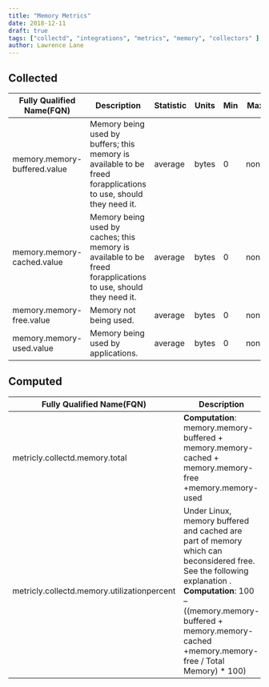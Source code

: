 ```yaml
---
title: "Memory Metrics"
date: 2018-12-11
draft: true
tags: ["collectd", "integrations", "metrics", "memory", "collectors" ]
author: Lawrence Lane
---
```


## Collected
| Fully Qualified Name(FQN)    | Description                                                                                                     | Statistic | Units | Min | Max  | Sparse Data Strategy(SDS) | BASE | CORR | UTIL |
|------------------------------|-----------------------------------------------------------------------------------------------------------------|-----------|-------|-----|------|---------------------------|------|------|------|
| memory.memory-buffered.value | Memory being used by buffers; this memory is available to be freed forapplications to use, should they need it. | average   | bytes | 0   | none | none                      | yes  | no   | no   |
| memory.memory-cached.value   | Memory being used by caches; this memory is available to be freed forapplications to use, should they need it.  | average   | bytes | 0   | none | none                      | yes  | no   | no   |
| memory.memory-free.value     | Memory not being used.                                                                                          | average   | bytes | 0   | none | none                      | yes  | no   | no   |
| memory.memory-used.value     | Memory being used by applications.                                                                              | average   | bytes | 0   | none | none                      | yes  | no   | no   |

## Computed
| Fully Qualified Name(FQN)                   | Description                                                                                                                                                                                                                         | Statistic | Units   | Min | Max  | BASE | CORR | UTIL |
|---------------------------------------------|-------------------------------------------------------------------------------------------------------------------------------------------------------------------------------------------------------------------------------------|-----------|---------|-----|------|------|------|------|
| metricly.collectd.memory.total              | **Computation**: memory.memory-buffered + memory.memory-cached + memory.memory-free +memory.memory-used                                                                                                                                  | average   | bytes   | 0   | none | no   | no   | no   |
| metricly.collectd.memory.utilizationpercent | Under Linux, memory buffered and cached are part of memory which can beconsidered free. See the following explanation . **Computation**: 100 – ((memory.memory-buffered + memory.memory-cached +memory.memory-free / Total Memory) * 100) | average   | percent | 0   | 100  | yes  | yes  | yes  |
